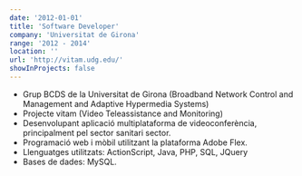 ```yaml
---
date: '2012-01-01'
title: 'Software Developer'
company: 'Universitat de Girona'
range: '2012 - 2014'
location: ''
url: 'http://vitam.udg.edu/'
showInProjects: false
---
```


- Grup BCDS de la Universitat de Girona (Broadband Network Control and Management and Adaptive Hypermedia Systems)
- Projecte vitam (Video Teleassistance and Monitoring)
- Desenvolupant aplicació multiplataforma de videoconferència, principalment pel sector sanitari sector.
- Programació web i mòbil utilitzant la plataforma Adobe Flex.
- Llenguatges utilitzats: ActionScript, Java, PHP, SQL, JQuery
- Bases de dades: MySQL.
